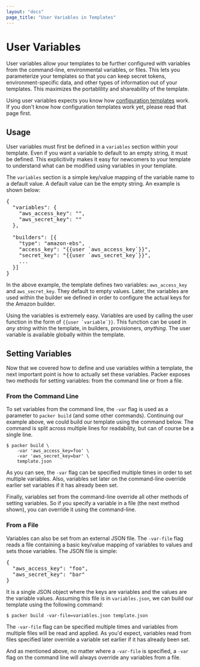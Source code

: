```yaml
---
layout: "docs"
page_title: "User Variables in Templates"
---
```


# User Variables

User variables allow your templates to be further configured with variables
from the command-line, environmental variables, or files. This lets you
parameterize your templates so that you can keep secret tokens,
environment-specific data, and other types of information out of your
templates. This maximizes the portablility and shareability of the template.

Using user variables expects you know how
[configuration templates](/docs/templates/configuration-templates.html) work.
If you don't know how configuration templates work yet, please read that
page first.

## Usage

User variables must first be defined in a `variables` section within your
template. Even if you want a variable to default to an empty string, it
must be defined. This explicitivity makes it easy for newcomers to your
template to understand what can be modified using variables in your template.

The `variables` section is a simple key/value mapping of the variable
name to a default value. A default value can be the empty string. An
example is shown below:

<pre class="prettyprint">
{
  "variables": {
    "aws_access_key": "",
    "aws_secret_key": ""
  },

  "builders": [{
    "type": "amazon-ebs",
    "access_key": "{{user `aws_access_key`}}",
    "secret_key": "{{user `aws_secret_key`}}",
    ...
  }]
}
</pre>

In the above example, the template defines two variables: `aws_access_key` and
`aws_secret_key`. They default to empty values.
Later, the variables are used within the builder we defined in order to
configure the actual keys for the Amazon builder.

Using the variables is extremely easy. Variables are used by calling
the user function in the form of <code>{{user &#96;variable&#96;}}</code>.
This function can be used in _any string_ within the template, in
builders, provisioners, _anything_. The user variable is available globally
within the template.

## Setting Variables

Now that we covered how to define and use variables within a template,
the next important point is how to actually set these variables. Packer
exposes two methods for setting variables: from the command line or
from a file.

### From the Command Line

To set variables from the command line, the `-var` flag is used as
a parameter to `packer build` (and some other commands). Continuing our example
above, we could build our template using the command below. The command
is split across multiple lines for readability, but can of course be a single
line.

```
$ packer build \
    -var 'aws_access_key=foo' \
    -var 'aws_secret_key=bar' \
    template.json
```

As you can see, the `-var` flag can be specified multiple times in order
to set multiple variables. Also, variables set later on the command-line
override earlier set variables if it has already been set.

Finally, variables set from the command-line override all other methods
of setting variables. So if you specify a variable in a file (the next
method shown), you can override it using the command-line.

### From a File

Variables can also be set from an external JSON file. The `-var-file`
flag reads a file containing a basic key/value mapping of variables to
values and sets those variables. The JSON file is simple:

<pre class="prettyprint">
{
  "aws_access_key": "foo",
  "aws_secret_key": "bar"
}
</pre>

It is a single JSON object where the keys are variables and the values are
the variable values. Assuming this file is in `variables.json`, we can
build our template using the following command:

```
$ packer build -var-file=variables.json template.json
```

The `-var-file` flag can be specified multiple times and variables from
multiple files will be read and applied. As you'd expect, variables read
from files specified later override a variable set earlier if it has
already been set.

And as mentioned above, no matter where a `-var-file` is specified, a
`-var` flag on the command line will always override any variables from
a file.
